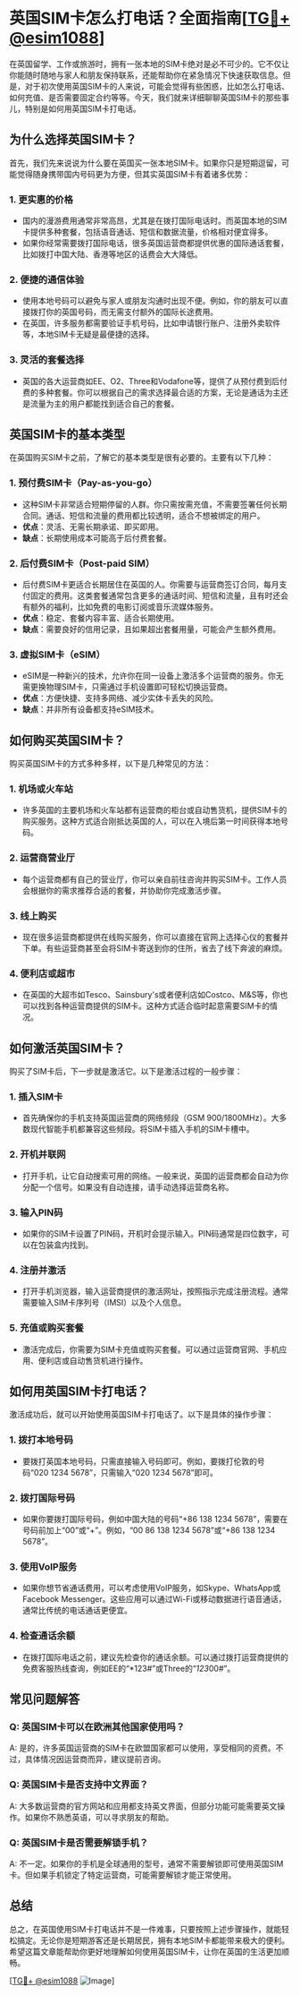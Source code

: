 # 英国SIM卡怎么打电话？全面指南[[TG💪+ @esim1088](https://t.me/s/esim1088)]

在英国留学、工作或旅游时，拥有一张本地的SIM卡绝对是必不可少的。它不仅让你能随时随地与家人和朋友保持联系，还能帮助你在紧急情况下快速获取信息。但是，对于初次使用英国SIM卡的人来说，可能会觉得有些困惑，比如怎么打电话、如何充值、是否需要固定合约等等。今天，我们就来详细聊聊英国SIM卡的那些事儿，特别是如何用英国SIM卡打电话。

## 为什么选择英国SIM卡？

首先，我们先来说说为什么要在英国买一张本地SIM卡。如果你只是短期逗留，可能觉得随身携带国内号码更为方便，但其实英国SIM卡有着诸多优势：

### 1. **更实惠的价格**
   - 国内的漫游费用通常非常高昂，尤其是在拨打国际电话时。而英国本地的SIM卡提供多种套餐，包括语音通话、短信和数据流量，价格相对便宜得多。
   - 如果你经常需要拨打国际电话，很多英国运营商都提供优惠的国际通话套餐，比如拨打中国大陆、香港等地区的话费会大大降低。

### 2. **便捷的通信体验**
   - 使用本地号码可以避免与家人或朋友沟通时出现不便。例如，你的朋友可以直接拨打你的英国号码，而无需支付额外的国际长途费用。
   - 在英国，许多服务都需要验证手机号码，比如申请银行账户、注册外卖软件等，本地SIM卡无疑是最便捷的选择。

### 3. **灵活的套餐选择**
   - 英国的各大运营商如EE、O2、Three和Vodafone等，提供了从预付费到后付费的多种套餐。你可以根据自己的需求选择最合适的方案，无论是通话为主还是流量为主的用户都能找到适合自己的套餐。

## 英国SIM卡的基本类型

在英国购买SIM卡之前，了解它的基本类型是很有必要的。主要有以下几种：

### 1. **预付费SIM卡（Pay-as-you-go）**
   - 这种SIM卡非常适合短期停留的人群。你只需按需充值，不需要签署任何长期合同。通话、短信和流量的费用都比较透明，适合不想被绑定的用户。
   - **优点**：灵活、无需长期承诺、即买即用。
   - **缺点**：长期使用成本可能高于后付费套餐。

### 2. **后付费SIM卡（Post-paid SIM）**
   - 后付费SIM卡更适合长期居住在英国的人。你需要与运营商签订合同，每月支付固定的费用。这类套餐通常包含更多的通话时间、短信和流量，且有时还会有额外的福利，比如免费的电影订阅或音乐流媒体服务。
   - **优点**：稳定、套餐内容丰富、适合长期使用。
   - **缺点**：需要良好的信用记录，且如果超出套餐用量，可能会产生额外费用。

### 3. **虚拟SIM卡（eSIM）**
   - eSIM是一种新兴的技术，允许你在同一设备上激活多个运营商的服务。你无需更换物理SIM卡，只需通过手机设置即可轻松切换运营商。
   - **优点**：方便快捷、支持多网络、减少实体卡丢失的风险。
   - **缺点**：并非所有设备都支持eSIM技术。

## 如何购买英国SIM卡？

购买英国SIM卡的方式多种多样，以下是几种常见的方法：

### 1. **机场或火车站**
   - 许多英国的主要机场和火车站都有运营商的柜台或自动售货机，提供SIM卡的购买服务。这种方式适合刚抵达英国的人，可以在入境后第一时间获得本地号码。

### 2. **运营商营业厅**
   - 每个运营商都有自己的营业厅，你可以亲自前往咨询并购买SIM卡。工作人员会根据你的需求推荐合适的套餐，并协助你完成激活步骤。

### 3. **线上购买**
   - 现在很多运营商都提供在线购买服务，你可以直接在官网上选择心仪的套餐并下单。有些运营商甚至会将SIM卡寄送到你的住所，省去了线下奔波的麻烦。

### 4. **便利店或超市**
   - 在英国的大超市如Tesco、Sainsbury's或者便利店如Costco、M&S等，你也可以找到各种运营商提供的SIM卡。这种方式适合临时起意需要SIM卡的情况。

## 如何激活英国SIM卡？

购买了SIM卡后，下一步就是激活它。以下是激活过程的一般步骤：

### 1. 插入SIM卡
   - 首先确保你的手机支持英国运营商的网络频段（GSM 900/1800MHz）。大多数现代智能手机都兼容这些频段。将SIM卡插入手机的SIM卡槽中。

### 2. 开机并联网
   - 打开手机，让它自动搜索可用的网络。一般来说，英国的运营商都会自动为你分配一个信号。如果没有自动连接，请手动选择运营商名称。

### 3. 输入PIN码
   - 如果你的SIM卡设置了PIN码，开机时会提示输入。PIN码通常是四位数字，可以在包装盒内找到。

### 4. 注册并激活
   - 打开手机浏览器，输入运营商提供的激活网址，按照指示完成注册流程。通常需要输入SIM卡序列号（IMSI）以及个人信息。

### 5. 充值或购买套餐
   - 激活完成后，你需要为SIM卡充值或购买套餐。可以通过运营商官网、手机应用、便利店或自动售货机进行操作。

## 如何用英国SIM卡打电话？

激活成功后，就可以开始使用英国SIM卡打电话了。以下是具体的操作步骤：

### 1. 拨打本地号码
   - 要拨打英国本地号码，只需直接输入号码即可。例如，要拨打伦敦的号码“020 1234 5678”，只需输入“020 1234 5678”即可。

### 2. 拨打国际号码
   - 如果你要拨打国际号码，例如中国大陆的号码“+86 138 1234 5678”，需要在号码前加上“00”或“+”。例如，“00 86 138 1234 5678”或“+86 138 1234 5678”。

### 3. 使用VoIP服务
   - 如果你想节省通话费用，可以考虑使用VoIP服务，如Skype、WhatsApp或Facebook Messenger。这些应用可以通过Wi-Fi或移动数据进行语音通话，通常比传统的电话通话更便宜。

### 4. 检查通话余额
   - 在拨打国际电话之前，建议先检查你的通话余额。可以通过拨打运营商提供的免费客服热线查询，例如EE的“*123#”或Three的“*123*00#”。

## 常见问题解答

### Q: 英国SIM卡可以在欧洲其他国家使用吗？
A: 是的，许多英国运营商的SIM卡在欧盟国家都可以使用，享受相同的资费。不过，具体情况因运营商而异，建议提前咨询。

### Q: 英国SIM卡是否支持中文界面？
A: 大多数运营商的官方网站和应用都支持英文界面，但部分功能可能需要英文操作。如果你不熟悉英语，可以寻求朋友的帮助。

### Q: 英国SIM卡是否需要解锁手机？
A: 不一定。如果你的手机是全球通用的型号，通常不需要解锁即可使用英国SIM卡。但如果手机锁定了特定运营商，可能需要解锁才能正常使用。

## 总结

总之，在英国使用SIM卡打电话并不是一件难事，只要按照上述步骤操作，就能轻松搞定。无论你是短期游客还是长期居民，拥有本地SIM卡都能带来极大的便利。希望这篇文章能帮助你更好地理解如何使用英国SIM卡，让你在英国的生活更加顺畅。

[[TG💪+ @esim1088](https://t.me/s/esim1088) ![Image](https://i.postimg.cc/4NQfJmqS/Snipaste-2025-05-13-00-14-12.png)]